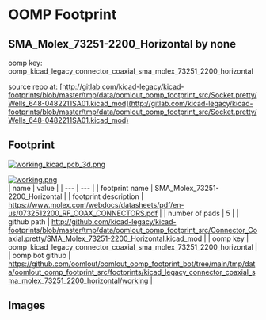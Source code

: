 # OOMP Footprint  
## SMA_Molex_73251-2200_Horizontal  by none  
  
oomp key: oomp_kicad_legacy_connector_coaxial_sma_molex_73251_2200_horizontal  
  
source repo at: [http://gitlab.com/kicad-legacy/kicad-footprints/blob/master/tmp/data/oomlout_oomp_footprint_src/Socket.pretty/Wells_648-0482211SA01.kicad_mod](http://gitlab.com/kicad-legacy/kicad-footprints/blob/master/tmp/data/oomlout_oomp_footprint_src/Socket.pretty/Wells_648-0482211SA01.kicad_mod)  
## Footprint  
  
[![working_kicad_pcb_3d.png](working_kicad_pcb_3d_600.png)](working_kicad_pcb_3d.png)  
  
[![working.png](working_600.png)](working.png)  
| name | value | 
| --- | --- | 
| footprint name | SMA_Molex_73251-2200_Horizontal | 
| footprint description | https://www.molex.com/webdocs/datasheets/pdf/en-us/0732512200_RF_COAX_CONNECTORS.pdf | 
| number of pads | 5 | 
| github path | http://github.com/kicad-legacy/kicad-footprints/blob/master/tmp/data/oomlout_oomp_footprint_src/Connector_Coaxial.pretty/SMA_Molex_73251-2200_Horizontal.kicad_mod | 
| oomp key | oomp_kicad_legacy_connector_coaxial_sma_molex_73251_2200_horizontal | 
| oomp bot github | https://github.com/oomlout/oomlout_oomp_footprint_bot/tree/main/tmp/data/oomlout_oomp_footprint_src/footprints/kicad_legacy_connector_coaxial_sma_molex_73251_2200_horizontal/working | 
## Images  
